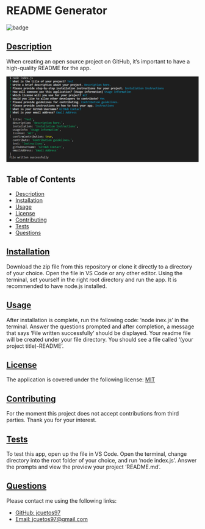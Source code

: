 
  # README Generator

  ![badge](https://img.shields.io/badge/license-mit-blue)

  ## [Description](#table-of-contents)

  When creating an open source project on GitHub, it’s important to have a high-quality README for the app. 

  ![Demo](./assets/images/SS%20Demo.png)

  ## Table of Contents
  * [Description](#description)
  * [Installation](#installation)
  * [Usage](#usage)
  * [License](#license)
  * [Contributing](#contributing)
  * [Tests](#tests)
  * [Questions](#questions)
  
  
  ## [Installation](#table-of-contents)

  Download the zip file from this repository or clone it directly to a directory of your choice. Open the file in VS Code or any other editor. Using the terminal, set yourself in the right root directory and run the app. It is recommended to have node.js installed. 

  ## [Usage](#table-of-contents)

  After installation is complete, run the following code: ‘node inex.js’ in the terminal. Answer the questions prompted and after completion, a message that says ‘File written successfully’ should be displayed. Your readme file will be created under your file directory. You should see a file called ‘(your project title)-README’.  

   
  ## [License](#table-of-contents)
  The application is covered under the following license:
  [MIT](https://choosealicense.com/licenses/mit)
  

  ## [Contributing](#table-of-contents)

  For the moment this project does not accept contributions from third parties. Thank you for your interest.

  ## [Tests](#table-of-contents)

  To test this app, open up the file in VS Code. Open the terminal, change directory into the root folder of your choice, and run ‘node index.js’. Answer the prompts and view the preview your project ‘README.md’.
  
  ## [Questions](#table-of-contents)
  
  Please contact me using the following links:
  * [GitHub: jcuetos97](https://github.com/jcuetos97)
  * [Email: jcuetos97@gmail.com](mailto:jcuetos97@gmail.com)
  